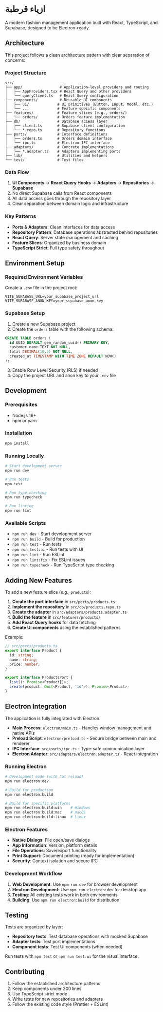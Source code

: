 
  # ازياء قرطبة

A modern fashion management application built with React, TypeScript, and Supabase, designed to be Electron-ready.

## Architecture

This project follows a clean architecture pattern with clear separation of concerns:

### Project Structure

```
src/
├── app/                 # Application-level providers and routing
│   ├── AppProviders.tsx # React Query and other providers
│   └── queryClient.ts   # React Query configuration
├── components/          # Reusable UI components
│   ├── ui/             # UI primitives (Button, Input, Modal, etc.)
│   └── ...             # Feature-specific components
├── features/           # Feature slices (e.g., orders/)
│   └── orders/         # Orders feature implementation
├── db/                 # Database access layer
│   ├── client.ts       # Supabase client configuration
│   └── *.repo.ts       # Repository functions
├── ports/              # Interface definitions
│   ├── orders.ts       # Orders domain interface
│   └── ipc.ts          # Electron IPC interface
├── adapters/           # Concrete implementations
│   └── *.adapter.ts    # Adapters implementing ports
├── lib/                # Utilities and helpers
└── test/               # Test files
```

### Data Flow

1. **UI Components** → **React Query Hooks** → **Adapters** → **Repositories** → **Supabase**
2. No direct Supabase calls from React components
3. All data access goes through the repository layer
4. Clear separation between domain logic and infrastructure

### Key Patterns

- **Ports & Adapters**: Clean interfaces for data access
- **Repository Pattern**: Database operations abstracted behind repositories
- **React Query**: Server state management and caching
- **Feature Slices**: Organized by business domain
- **TypeScript Strict**: Full type safety throughout

## Environment Setup

### Required Environment Variables

Create a `.env` file in the project root:

```env
VITE_SUPABASE_URL=your_supabase_project_url
VITE_SUPABASE_ANON_KEY=your_supabase_anon_key
```

### Supabase Setup

1. Create a new Supabase project
2. Create the `orders` table with the following schema:

```sql
CREATE TABLE orders (
  id UUID DEFAULT gen_random_uuid() PRIMARY KEY,
  customer_name TEXT NOT NULL,
  total DECIMAL(10,2) NOT NULL,
  created_at TIMESTAMP WITH TIME ZONE DEFAULT NOW()
);
```

3. Enable Row Level Security (RLS) if needed
4. Copy the project URL and anon key to your `.env` file

## Development

### Prerequisites

- Node.js 18+
- npm or yarn

### Installation

```bash
npm install
```

### Running Locally

```bash
# Start development server
npm run dev

# Run tests
npm test

# Run type checking
npm run typecheck

# Run linting
npm run lint
```

### Available Scripts

- `npm run dev` - Start development server
- `npm run build` - Build for production
- `npm run test` - Run tests
- `npm run test:ui` - Run tests with UI
- `npm run lint` - Run ESLint
- `npm run lint:fix` - Fix ESLint issues
- `npm run typecheck` - Run TypeScript type checking

## Adding New Features

To add a new feature slice (e.g., `products`):

1. **Create the port interface** in `src/ports/products.ts`
2. **Implement the repository** in `src/db/products.repo.ts`
3. **Create the adapter** in `src/adapters/products.adapter.ts`
4. **Build the feature** in `src/features/products/`
5. **Add React Query hooks** for data fetching
6. **Create UI components** using the established patterns

Example:

```typescript
// src/ports/products.ts
export interface Product {
  id: string;
  name: string;
  price: number;
}

export interface ProductsPort {
  list(): Promise<Product[]>;
  create(product: Omit<Product, 'id'>): Promise<Product>;
}
```

## Electron Integration

The application is fully integrated with Electron:

- **Main Process**: `electron/main.ts` - Handles window management and native APIs
- **Preload Script**: `electron/preload.ts` - Secure bridge between main and renderer
- **IPC Interface**: `src/ports/ipc.ts` - Type-safe communication layer
- **Electron Adapter**: `src/adapters/electron.adapter.ts` - React integration

### Running Electron

```bash
# Development mode (with hot reload)
npm run electron:dev

# Build for production
npm run electron:build

# Build for specific platforms
npm run electron:build:win    # Windows
npm run electron:build:mac    # macOS
npm run electron:build:linux  # Linux
```

### Electron Features

- **Native Dialogs**: File open/save dialogs
- **App Information**: Version, platform details
- **File Operations**: Save/export functionality
- **Print Support**: Document printing (ready for implementation)
- **Security**: Context isolation and secure IPC

### Development Workflow

1. **Web Development**: Use `npm run dev` for browser development
2. **Electron Development**: Use `npm run electron:dev` for desktop app
3. **Testing**: All existing tests work in both environments
4. **Building**: Use `npm run electron:build` for distribution

## Testing

Tests are organized by layer:

- **Repository tests**: Test database operations with mocked Supabase
- **Adapter tests**: Test port implementations
- **Component tests**: Test UI components (when needed)

Run tests with `npm test` or `npm run test:ui` for the visual interface.

## Contributing

1. Follow the established architecture patterns
2. Keep components under 300 lines
3. Use TypeScript strict mode
4. Write tests for new repositories and adapters
5. Follow the existing code style (Prettier + ESLint)
  